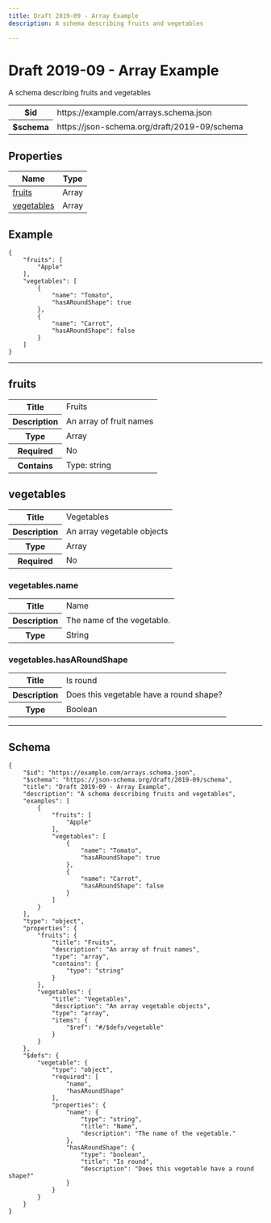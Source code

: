 ```yaml
---
title: Draft 2019-09 - Array Example
description: A schema describing fruits and vegetables

---
```



# Draft 2019-09 - Array Example

<p>A schema describing fruits and vegetables</p>

<table>
<tbody>
<tr><th>$id</th><td>https://example.com/arrays.schema.json</td></tr>
<tr><th>$schema</th><td>https://json-schema.org/draft/2019-09/schema</td></tr>
</tbody>
</table>

## Properties

<table><thead><tr><th colspan="2">Name</th><th>Type</th></tr></thead><tbody><tr><td colspan="2"><a href="#fruits">fruits</a></td><td>Array</td></tr><tr><td colspan="2"><a href="#vegetables">vegetables</a></td><td>Array</td></tr></tbody></table>


## Example
```
{
    "fruits": [
        "Apple"
    ],
    "vegetables": [
        {
            "name": "Tomato",
            "hasARoundShape": true
        },
        {
            "name": "Carrot",
            "hasARoundShape": false
        }
    ]
}
```

<hr />



## fruits


<table>
  <tbody>
    <tr>
      <th>Title</th>
      <td colspan="2">Fruits</td>
    </tr>
    <tr>
      <th>Description</th>
      <td colspan="2">An array of fruit names</td>
    </tr>
    <tr><th>Type</th><td colspan="2">Array</td></tr>
    <tr>
      <th>Required</th>
      <td colspan="2">No</td>
    </tr>
    <tr>
      <th>Contains</th>
      <td colspan="2">Type: string</td>
    </tr>
  </tbody>
</table>






## vegetables


<table>
  <tbody>
    <tr>
      <th>Title</th>
      <td colspan="2">Vegetables</td>
    </tr>
    <tr>
      <th>Description</th>
      <td colspan="2">An array vegetable objects</td>
    </tr>
    <tr><th>Type</th><td colspan="2">Array</td></tr>
    <tr>
      <th>Required</th>
      <td colspan="2">No</td>
    </tr>
    
  </tbody>
</table>



### vegetables.name


<table>
  <tbody>
    <tr>
      <th>Title</th>
      <td colspan="2">Name</td>
    </tr>
    <tr>
      <th>Description</th>
      <td colspan="2">The name of the vegetable.</td>
    </tr>
    <tr><th>Type</th><td colspan="2">String</td></tr>
    
  </tbody>
</table>




### vegetables.hasARoundShape


<table>
  <tbody>
    <tr>
      <th>Title</th>
      <td colspan="2">Is round</td>
    </tr>
    <tr>
      <th>Description</th>
      <td colspan="2">Does this vegetable have a round shape?</td>
    </tr>
    <tr><th>Type</th><td colspan="2">Boolean</td></tr>
    
  </tbody>
</table>











<hr />

## Schema
```
{
    "$id": "https://example.com/arrays.schema.json",
    "$schema": "https://json-schema.org/draft/2019-09/schema",
    "title": "Draft 2019-09 - Array Example",
    "description": "A schema describing fruits and vegetables",
    "examples": [
        {
            "fruits": [
                "Apple"
            ],
            "vegetables": [
                {
                    "name": "Tomato",
                    "hasARoundShape": true
                },
                {
                    "name": "Carrot",
                    "hasARoundShape": false
                }
            ]
        }
    ],
    "type": "object",
    "properties": {
        "fruits": {
            "title": "Fruits",
            "description": "An array of fruit names",
            "type": "array",
            "contains": {
                "type": "string"
            }
        },
        "vegetables": {
            "title": "Vegetables",
            "description": "An array vegetable objects",
            "type": "array",
            "items": {
                "$ref": "#/$defs/vegetable"
            }
        }
    },
    "$defs": {
        "vegetable": {
            "type": "object",
            "required": [
                "name",
                "hasARoundShape"
            ],
            "properties": {
                "name": {
                    "type": "string",
                    "title": "Name",
                    "description": "The name of the vegetable."
                },
                "hasARoundShape": {
                    "type": "boolean",
                    "title": "Is round",
                    "description": "Does this vegetable have a round shape?"
                }
            }
        }
    }
}
```



